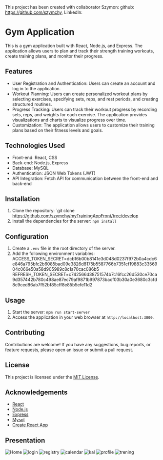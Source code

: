This project has been created with collaborator Szymon: github: https://github.com/szymchy, LinkedIn: 

# Gym Application

This is a gym application built with React, Node.js, and Express. The application allows users to plan and track their strength training workouts, create training plans, and monitor their progress.

## Features

- User Registration and Authentication: Users can create an account and log in to the application.
- Workout Planning: Users can create personalized workout plans by selecting exercises, specifying sets, reps, and rest periods, and creating structured routines.
- Progress Tracking: Users can track their workout progress by recording sets, reps, and weights for each exercise. The application provides visualizations and charts to visualize progress over time.
- Customization: The application allows users to customize their training plans based on their fitness levels and goals.

## Technologies Used

- Front-end: React, CSS
- Back-end: Node.js, Express
- Database: MySQL
- Authentication: JSON Web Tokens (JWT)
- API Integration: Fetch API for communication between the front-end and back-end

## Installation

1. Clone the repository: `git clone https://github.com/szymchy/myTrainingAppFront/tree/develop
2. Install the dependencies for the server: `npm install`

## Configuration

1. Create a `.env` file in the root directory of the server.
2. Add the following environment variables:
ACCESS_TOKEN_SECRET=dcb16b00b8141e3d048d0237f972b0a4cdc6e846a795bfc2b6085bad09e3826d8175b5587766b7351cf19883c3356904c066e50a58d905989c8c1a70cac086b5
REFRESH_TOKEN_SECRET=c742566d38751574b7c16fcc26d530ce70ca9d357442b780c498ae87ec79af9871b997873bacf03b30a0e3680c3cfd8c9ced86ab7f52bf85cff8e85b5efe11d2

## Usage

1. Start the server: `npm run start-server`
2. Access the application in your web browser at `http://localhost:3000`.

## Contributing

Contributions are welcome! If you have any suggestions, bug reports, or feature requests, please open an issue or submit a pull request.

## License

This project is licensed under the [MIT License](https://opensource.org/licenses/MIT).

## Acknowledgements

- [React](https://reactjs.org)
- [Node.js](https://nodejs.org)
- [Express](https://expressjs.com)
- [Mysql](https://www.mysql.com/)
- [Create React App](https://create-react-app.dev)

## Presentation

![Home](https://github.com/szymchy/myTrainingAppFront/assets/124246021/8c9673a4-5ed3-4177-9e1e-8e47f2599061)
![login](https://github.com/szymchy/myTrainingAppFront/assets/124246021/83499e77-aee2-4524-8daa-a9470b82a915)
![registry](https://github.com/szymchy/myTrainingAppFront/assets/124246021/02d257dd-8c7f-424c-b94a-b5d6a212417b)
![calendar](https://github.com/szymchy/myTrainingAppFront/assets/124246021/cfdeec4e-0230-4a77-9343-bc1b1d58dddb)
![kal](https://github.com/szymchy/myTrainingAppFront/assets/124246021/96a9c5a7-b88b-479a-91b3-129c3c3f356b)
![profile](https://github.com/szymchy/myTrainingAppFront/assets/124246021/260560e4-1424-4340-b454-f565e9d00e03)
![trening](https://github.com/szymchy/myTrainingAppFront/assets/124246021/30899636-687f-4fba-855d-ef243f767268)

